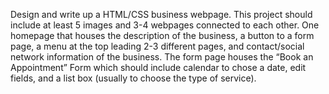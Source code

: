 Design and write up a HTML/CSS business webpage. This project should include at least 5 images and 3-4 webpages connected to each other. One homepage that houses the description of the business, a button to a form page, a menu at the top leading 2-3 different pages, and contact/social network information of the business. The form page houses the “Book an Appointment” Form which should include calendar to chose a date, edit fields, and a list box (usually to choose the type of service).
